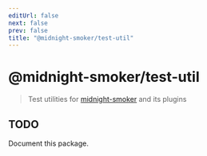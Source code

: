 ```yaml
---
editUrl: false
next: false
prev: false
title: "@midnight-smoker/test-util"
---
```


# @midnight-smoker/test-util

> Test utilities for [midnight-smoker][] and its plugins

## TODO

Document this package.

[midnight-smoker]: https://github.com/boneskull/midnight-smoker
